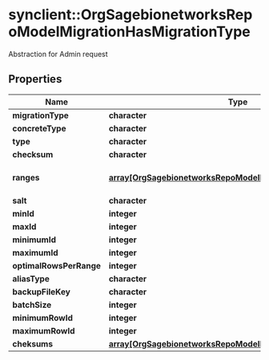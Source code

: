 # synclient::OrgSagebionetworksRepoModelMigrationHasMigrationType

Abstraction for Admin request

## Properties
Name | Type | Description | Notes
------------ | ------------- | ------------- | -------------
**migrationType** | **character** |  | [optional] 
**concreteType** | **character** |  | [optional] 
**type** | **character** |  | [optional] 
**checksum** | **character** |  | [optional] 
**ranges** | [**array[OrgSagebionetworksRepoModelMigrationIdRange]**](org.sagebionetworks.repo.model.migration.IdRange.md) | List of object IDs to delete | [optional] 
**salt** | **character** |  | [optional] 
**minId** | **integer** |  | [optional] 
**maxId** | **integer** |  | [optional] 
**minimumId** | **integer** |  | [optional] 
**maximumId** | **integer** |  | [optional] 
**optimalRowsPerRange** | **integer** |  | [optional] 
**aliasType** | **character** |  | [optional] 
**backupFileKey** | **character** |  | [optional] 
**batchSize** | **integer** |  | [optional] 
**minimumRowId** | **integer** |  | [optional] 
**maximumRowId** | **integer** |  | [optional] 
**cheksums** | [**array[OrgSagebionetworksRepoModelMigrationRangeChecksum]**](org.sagebionetworks.repo.model.migration.RangeChecksum.md) |  | [optional] 


